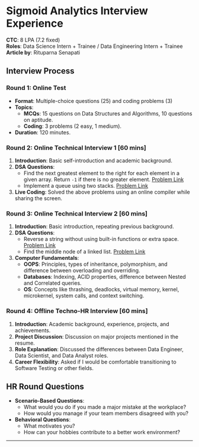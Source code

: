 # Sigmoid Analytics Interview Experience

**CTC**: 8 LPA (7.2 fixed)  
**Roles**: Data Science Intern + Trainee / Data Engineering Intern + Trainee<br/>
**Article by**: Rituparna Senapati

## Interview Process

### Round 1: Online Test

- **Format**: Multiple-choice questions (25) and coding problems (3)
- **Topics**:
  - **MCQs**: 15 questions on Data Structures and Algorithms, 10 questions on aptitude.
  - **Coding**: 3 problems (2 easy, 1 medium).
- **Duration**: 120 minutes.

### Round 2: Online Technical Interview 1 [60 mins]

1. **Introduction**: Basic self-introduction and academic background.
2. **DSA Questions**:
   - Find the next greatest element to the right for each element in a given array. Return `-1` if there is no greater element. [Problem Link](https://www.geeksforgeeks.org/next-greater-element/)
   - Implement a queue using two stacks. [Problem Link](https://www.geeksforgeeks.org/queue-using-stacks/)
3. **Live Coding**: Solved the above problems using an online compiler while sharing the screen.

### Round 3: Online Technical Interview 2 [60 mins]

1. **Introduction**: Basic introduction, repeating previous background.
2. **DSA Questions**:
   - Reverse a string without using built-in functions or extra space. [Problem Link](https://www.geeksforgeeks.org/reverse-a-string/)
   - Find the middle node of a linked list. [Problem Link](https://www.geeksforgeeks.org/print-the-middle-of-the-linked-list/)
3. **Computer Fundamentals**:
   - **OOPS**: Principles, types of inheritance, polymorphism, and difference between overloading and overriding.
   - **Databases**: Indexing, ACID properties, difference between Nested and Correlated queries.
   - **OS**: Concepts like thrashing, deadlocks, virtual memory, kernel, microkernel, system calls, and context switching.

### Round 4: Offline Techno-HR Interview [60 mins]

1. **Introduction**: Academic background, experience, projects, and achievements.
2. **Project Discussion**: Discussion on major projects mentioned in the resume.
3. **Role Explanation**: Discussed the differences between Data Engineer, Data Scientist, and Data Analyst roles.
4. **Career Flexibility**: Asked if I would be comfortable transitioning to Software Testing or other fields.

## HR Round Questions

- **Scenario-Based Questions**:
  - What would you do if you made a major mistake at the workplace?
  - How would you manage if your team members disagreed with you?
- **Behavioral Questions**:
  - What motivates you?
  - How can your hobbies contribute to a better work environment?

---
